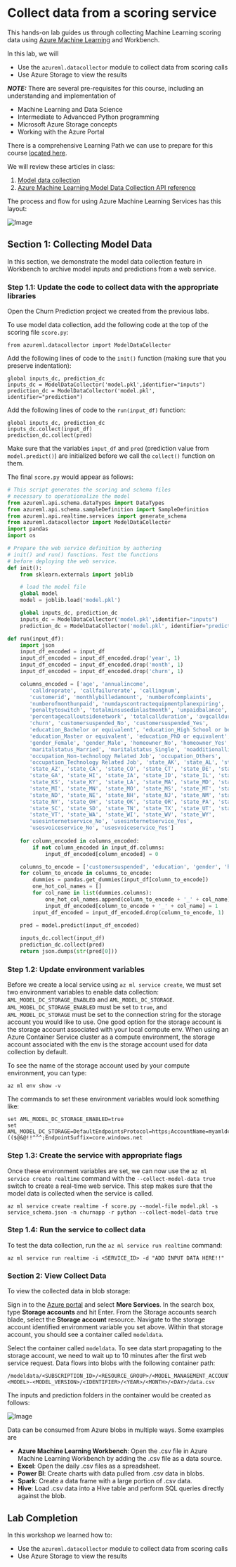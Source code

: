 # Collect data from a scoring service

This hands-on lab guides us through collecting Machine Learning scoring data using [Azure Machine Learning](https://docs.microsoft.com/en-us/azure/machine-learning/preview/overview-what-is-azure-ml) and Workbench.

In this lab, we will

- Use the `azureml.datacollector` module to collect data from scoring calls
- Use Azure Storage to view the results

***NOTE:*** There are several pre-requisites for this course, including an understanding and implementation of

- Machine Learning and Data Science
- Intermediate to Advancced Python programming
- Microsoft Azure Storage concepts
- Working with the Azure Portal

There is a comprehensive Learning Path we can use to prepare for this course [located here](https://github.com/Azure/learnAnalytics-CreatingSolutionswiththeTeamDataScienceProcess-/blob/master/Instructions/Learning%20Path%20-%20Creating%20Solutions%20with%20the%20Team%20Data%20Science%20Process.md).

We will review these articles in class: 

  1.  [Model data collection](https://docs.microsoft.com/en-us/azure/machine-learning/preview/how-to-use-model-data-collection)
  2.  [Azure Machine Learning Model Data Collection API reference](https://docs.microsoft.com/en-us/azure/machine-learning/preview/model-data-collection-api-reference)

The process and flow for using Azure Machine Learning Services has this layout:  

![Image](https://docs.microsoft.com/en-us/azure/machine-learning/preview/media/model-management-overview/modelmanagementworkflow.png)

## Section 1: Collecting Model Data

In this section, we demonstrate the model data collection feature in Workbench to archive model inputs and predictions from a web service.

### Step 1.1: Update the code to collect data with the appropriate libraries

Open the Churn Prediction project we created from the previous labs. 

To use model data collection, add the following code at the top of the scoring file `score.py`:

```
from azureml.datacollector import ModelDataCollector
```

Add the following lines of code to the `init()` function (making sure that you preserve indentation):

```
global inputs_dc, prediction_dc
inputs_dc = ModelDataCollector('model.pkl',identifier="inputs")
prediction_dc = ModelDataCollector('model.pkl', identifier="prediction")
```

Add the following lines of code to the `run(input_df)` function:

```
global inputs_dc, prediction_dc
inputs_dc.collect(input_df)
prediction_dc.collect(pred)
```

Make sure that the variables `input_df` and `pred` (prediction value from `model.predict()`) are initialized before we call the `collect()` function on them.

The final `score.py` would appear as follows:

```python
# This script generates the scoring and schema files
# necessary to operationalize the model
from azureml.api.schema.dataTypes import DataTypes
from azureml.api.schema.sampleDefinition import SampleDefinition
from azureml.api.realtime.services import generate_schema
from azureml.datacollector import ModelDataCollector
import pandas
import os

# Prepare the web service definition by authoring
# init() and run() functions. Test the functions
# before deploying the web service.
def init():
    from sklearn.externals import joblib

    # load the model file
    global model
    model = joblib.load('model.pkl')

    global inputs_dc, prediction_dc
    inputs_dc = ModelDataCollector('model.pkl',identifier="inputs")
    prediction_dc = ModelDataCollector('model.pkl', identifier="prediction")

def run(input_df):
    import json
    input_df_encoded = input_df    
    input_df_encoded = input_df_encoded.drop('year', 1)
    input_df_encoded = input_df_encoded.drop('month', 1)
    input_df_encoded = input_df_encoded.drop('churn', 1)

    columns_encoded = ['age', 'annualincome',    
       'calldroprate', 'callfailurerate', 'callingnum',
       'customerid', 'monthlybilledamount', 'numberofcomplaints',
       'numberofmonthunpaid', 'numdayscontractequipmentplanexpiring',
       'penaltytoswitch', 'totalminsusedinlastmonth', 'unpaidbalance',
       'percentagecalloutsidenetwork', 'totalcallduration', 'avgcallduration',
       'churn', 'customersuspended_No', 'customersuspended_Yes',
       'education_Bachelor or equivalent', 'education_High School or below',
       'education_Master or equivalent', 'education_PhD or equivalent',
       'gender_Female', 'gender_Male', 'homeowner_No', 'homeowner_Yes',
       'maritalstatus_Married', 'maritalstatus_Single', 'noadditionallines_\\N',
       'occupation_Non-technology Related Job', 'occupation_Others',
       'occupation_Technology Related Job', 'state_AK', 'state_AL', 'state_AR',
       'state_AZ', 'state_CA', 'state_CO', 'state_CT', 'state_DE', 'state_FL',
       'state_GA', 'state_HI', 'state_IA', 'state_ID', 'state_IL', 'state_IN',
       'state_KS', 'state_KY', 'state_LA', 'state_MA', 'state_MD', 'state_ME',
       'state_MI', 'state_MN', 'state_MO', 'state_MS', 'state_MT', 'state_NC',
       'state_ND', 'state_NE', 'state_NH', 'state_NJ', 'state_NM', 'state_NV',
       'state_NY', 'state_OH', 'state_OK', 'state_OR', 'state_PA', 'state_RI',
       'state_SC', 'state_SD', 'state_TN', 'state_TX', 'state_UT', 'state_VA',
       'state_VT', 'state_WA', 'state_WI', 'state_WV', 'state_WY',
       'usesinternetservice_No', 'usesinternetservice_Yes',
       'usesvoiceservice_No', 'usesvoiceservice_Yes']
    
    for column_encoded in columns_encoded:
        if not column_encoded in input_df.columns:
            input_df_encoded[column_encoded] = 0

    columns_to_encode = ['customersuspended', 'education', 'gender', 'homeowner', 'maritalstatus', 'noadditionallines', 'occupation', 'state', 'usesinternetservice', 'usesvoiceservice']
    for column_to_encode in columns_to_encode:
        dummies = pandas.get_dummies(input_df[column_to_encode])
        one_hot_col_names = []
        for col_name in list(dummies.columns):
            one_hot_col_names.append(column_to_encode + '_' + col_name)
            input_df_encoded[column_to_encode + '_' + col_name] = 1
        input_df_encoded = input_df_encoded.drop(column_to_encode, 1)
    
    pred = model.predict(input_df_encoded)

    inputs_dc.collect(input_df)
    prediction_dc.collect(pred)
    return json.dumps(str(pred[0]))
```

### Step 1.2: Update environment variables

Before we create a local service using `az ml service create`, we must set two environment variables to enable data collection: `AML_MODEL_DC_STORAGE_ENABLED` and `AML_MODEL_DC_STORAGE`. `AML_MODEL_DC_STORAGE_ENABLED` must be set to `true`, and `AML_MODEL_DC_STORAGE` must be set to the connection string for the storage account you would like to use. One good option for the storage account is the storage account associated with your local compute env. When using an Azure Container Service cluster as a compute environment, the storage account associated with the env is the storage account used for data collection by default.

To see the name of the storage account used by your compute environment, you can type:

```
az ml env show -v
```

The commands to set these environment variables would look something like:

```
set AML_MODEL_DC_STORAGE_ENABLED=true
set AML_MODEL_DC_STORAGE=DefaultEndpointsProtocol=https;AccountName=myamldc;AccountKey=REALLYLONGKEYWITHLOTSOFCHARACTERS$%&#^@!(($@&@!!^^^;EndpointSuffix=core.windows.net
```

### Step 1.3: Create the service with appropriate flags

Once these environment variables are set, we can now use the `az ml service create realtime` command with the `--collect-model-data true` switch to create a real-time web service. This step makes sure that the model data is collected when the service is called.

```
az ml service create realtime -f score.py --model-file model.pkl -s service_schema.json -n churnapp -r python --collect-model-data true
```

### Step 1.4: Run the service to collect data

To test the data collection, run the `az ml service run realtime` command:

```
az ml service run realtime -i <SERVICE_ID> -d "ADD INPUT DATA HERE!!"
```

### Section 2: View Collect Data

To view the collected data in blob storage:

Sign in to the [Azure portal](https://portal.azure.com/) and select **More Services**. In the search box, type **Storage accounts** and hit Enter. From the Storage accounts search blade, select the **Storage account** resource. Navigate to the storage account identified environment variable you set above. Within that storage account, you should see a container called `modeldata`.

Select the container called `modeldata`. To see data start propagating to the storage account, we need to wait up to 10 minutes after the first web service request. Data flows into blobs with the following container path:

```
/modeldata/<SUBSCRIPTION_ID>/<RESOURCE_GROUP>/<MODEL_MANAGEMENT_ACCOUNT>/<WEBSERVICE>/<MODEL_ID>-<MODEL>-<MODEL_VERSION>/<IDENTIFIER>/<YEAR>/<MONTH>/<DAY>/data.csv
```

The inputs and prediction folders in the container would be created as follows:

![Image](images/container.png)

Data can be consumed from Azure blobs in multiple ways. Some examples are

- **Azure Machine Learning Workbench**: Open the .csv file in Azure Machine Learning Workbench by adding the .csv file as a data source.
- **Excel**: Open the daily .csv files as a spreadsheet.
- **Power BI**: Create charts with data pulled from .csv data in blobs.
- **Spark**: Create a data frame with a large portion of .csv data.
- **Hive**: Load .csv data into a Hive table and perform SQL queries directly against the blob.

## Lab Completion

In this workshop we learned how to:

- Use the `azureml.datacollector` module to collect data from scoring calls
- Use Azure Storage to view the results
